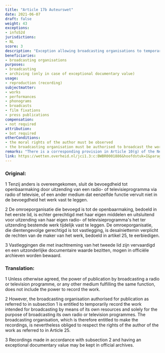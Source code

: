 ```yaml
---
title: "Article 17b Auteurswet"
date: 2021-06-07
draft: false
weight: 43
exceptions:
- info52d
jurisdictions:
- NL
score: 3
description: "Exception allowing broadcasting organisations to temporarily record the works intended for broadcasting solely for the purpose of broadcasting its own radio or television programmes. Recordings that have an exceptional documentary value may be kept in official archives." 
beneficiaries:
- broadcasting organisations 
purposes: 
- broadcasting
- archiving (only in case of exceptional documentary value)
usage:
- reproduction (recording)
subjectmatter:
- works
- performances
- phonograms
- broadcasts
- film fixations
- press publications
compensation:
- not required  
attribution: 
- bot required
otherConditions:
- the moral rights of the author must be observed
- the broadcasting organisation must be authorised to broadcast the work
remarks: "There is a corresponding provision in Article 10(g) of the Neighbouring Rights Act."
link: https://wetten.overheid.nl/jci1.3:c:BWBR0001886&hoofdstuk=I&paragraaf=6&artikel=17b
---
```


### Original: 

1 Tenzij anders is overeengekomen, sluit de bevoegdheid tot openbaarmaking door uitzending van een radio- of televisieprogramma via radio of televisie, of een ander medium dat eenzelfde functie vervult niet in de bevoegdheid het werk vast te leggen.

2 De omroeporganisatie die bevoegd is tot de openbaarmaking, bedoeld in het eerste lid, is echter gerechtigd met haar eigen middelen en uitsluitend voor uitzending van haar eigen radio- of televisieprogramma's het ter uitzending bestemde werk tijdelijk vast te leggen. De omroeporganisatie, die dientengevolge gerechtigd is tot vastlegging, is desalniettemin verplicht de rechten van de maker van het werk, bedoeld in artikel 25, te eerbiedigen.

3 Vastleggingen die met inachtneming van het tweede lid zijn vervaardigd en een uitzonderlijke documentaire waarde bezitten, mogen in officiële archieven worden bewaard.

### Translation:

1 Unless otherwise agreed, the power of publication by broadcasting a radio or television programme, or any other medium fulfilling the same function, does not include the power to record the work.

2 However, the broadcasting organisation authorised for publication as referred to in subsection 1 is entitled to temporarily record the work intended for broadcasting by means of its own resources and solely for the purpose of broadcasting its own radio or television programmes. The broadcasting organisation, which is therefore entitled to make the recordings, is nevertheless obliged to respect the rights of the author of the work as referred to in Article 25.

3 Recordings made in accordance with subsection 2 and having an exceptional documentary value may be kept in official archives. 

